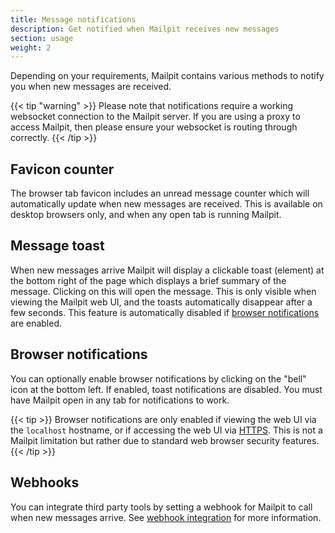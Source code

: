 ```yaml
---
title: Message notifications
description: Get notified when Mailpit receives new messages
section: usage
weight: 2
---
```


Depending on your requirements, Mailpit contains various methods to notify you when new messages are received.

{{< tip "warning" >}}
Please note that notifications require a working websocket connection to the Mailpit server. If you are using a proxy to access Mailpit, then please ensure your websocket is routing through correctly.
{{< /tip >}}




## Favicon counter

The browser tab favicon includes an unread message counter which will automatically update when new messages are received. This is available on desktop browsers only, and when any open tab is running Mailpit.


## Message toast

When new messages arrive Mailpit will display a clickable toast (element) at the bottom right of the page which displays a brief summary of the message. Clicking on this will open the message. This is only visible when viewing the Mailpit web UI, and the toasts automatically disappear after a few seconds. This feature is automatically disabled if [browser notifications](#browser-notifications) are enabled.


## Browser notifications

You can optionally enable browser notifications by clicking on the "bell" icon at the bottom left. If enabled, toast notifications are disabled. You must have Mailpit open in any tab for notifications to work.


{{< tip >}}
Browser notifications are only enabled if viewing the web UI via the `localhost` hostname, or if accessing the web UI via [HTTPS](/docs/configuration/http/). This is not a Mailpit limitation but rather due to standard web browser security features.
{{< /tip >}}


## Webhooks

You can integrate third party tools by setting a webhook for Mailpit to call when new messages arrive. See [webhook integration](/docs/integration/webhook/) for more information.
